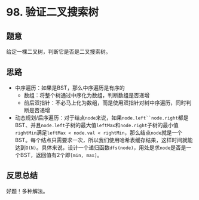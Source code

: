 # 98. 验证二叉搜索树

## 题意

给定一棵二叉树，判断它是否是二叉搜索树。

## 思路

- 中序遍历：如果是BST，那么中序遍历是有序的
  - 数组：将整个树通过中序化为数组，判断数组是否递增
  - 前后双指针：不必马上化为数组，而是使用双指针对树中序遍历，同时判断是否递增
- 动态规划/后序遍历：对于结点`node`来说，如果`node.left``node.right`都是BST、并且`node.left`子树的最大值`leftMax`和`node.right`子树的最小值`rightMin`满足`leftMax < node.val < rightMin`，那么结点`node`就是一个BST。每个结点只需要求一次，所以我们使用哈希表缓存结果，这样时间就能达到`O(N)`。具体来说，设计一个递归函数`dfs(node)`，用处是求`node`是否是一个BST，返回值有2个即`[min, max]`。

## 反思总结

好题！多种解法。
